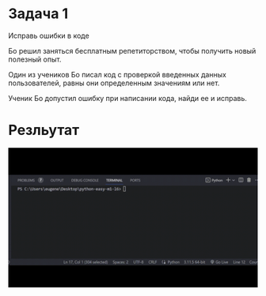 # Задача 1

Исправь ошибки в коде

Бо решил заняться бесплатным репетиторством, чтобы получить новый полезный опыт.

Один из учеников Бо писал код с проверкой введенных данных пользователей, равны они определенным значениям или нет.

Ученик Бо допустил ошибку при написании кода, найди ее и исправь.

# Резльутат

![1698395569069](image/task/1698395569069.png)
